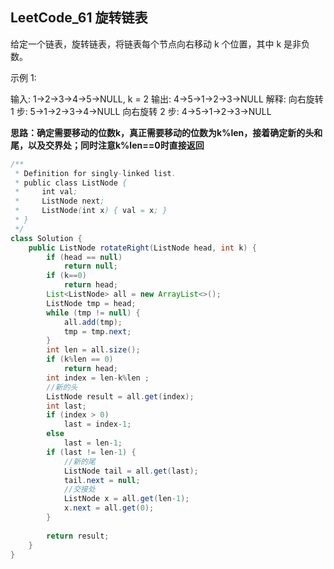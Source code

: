 ## LeetCode_61 旋转链表

给定一个链表，旋转链表，将链表每个节点向右移动 k 个位置，其中 k 是非负数。

示例 1:

输入: 1->2->3->4->5->NULL, k = 2
输出: 4->5->1->2->3->NULL
解释:
向右旋转 1 步: 5->1->2->3->4->NULL
向右旋转 2 步: 4->5->1->2->3->NULL

**思路：确定需要移动的位数k，真正需要移动的位数为k%len，接着确定新的头和尾，以及交界处；同时注意k%len==0时直接返回**

```java
/**
 * Definition for singly-linked list.
 * public class ListNode {
 *     int val;
 *     ListNode next;
 *     ListNode(int x) { val = x; }
 * }
 */
class Solution {
    public ListNode rotateRight(ListNode head, int k) {
        if (head == null)
            return null;
        if (k==0)
            return head;
        List<ListNode> all = new ArrayList<>();
        ListNode tmp = head;
        while (tmp != null) {
            all.add(tmp);
            tmp = tmp.next;
        }
        int len = all.size();
        if (k%len == 0)
            return head;
        int index = len-k%len ;
        //新的头
        ListNode result = all.get(index);
        int last;
        if (index > 0)
            last = index-1;
        else
            last = len-1;
        if (last != len-1) {
            //新的尾
            ListNode tail = all.get(last);
            tail.next = null;
            //交接处
            ListNode x = all.get(len-1);
            x.next = all.get(0);
        }
        
        return result;
    }
}
```

